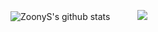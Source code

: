 ![ZoonyS's github stats](https://github-readme-stats.vercel.app/api?username=ZoonyS&count_private=true&show_icons=true&include_all_commits=true&theme=radical)
&nbsp; &nbsp; &nbsp; &nbsp; &nbsp; ![](https://media.discordapp.net/attachments/917840518535340093/928270161893539840/chonker.png?width=150&height=218)
<!---
ZoonyS/ZoonyS is a ✨ special ✨ repository because its `README.md` (this file) appears on your GitHub profile.
You can click the Preview link to take a look at your changes.
--->
